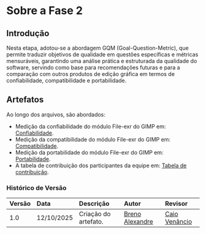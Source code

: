 # Sobre a Fase 2

## Introdução

Nesta etapa, adotou-se a abordagem GQM (Goal-Question-Metric), que permite traduzir objetivos de qualidade em questões específicas e métricas mensuráveis, garantindo uma análise prática e estruturada da qualidade do software, servindo como base para recomendações futuras e para a comparação com outros produtos de edição gráfica em termos de confiabilidade, compatibilidade e portabilidade.

## Artefatos

Ao longo dos arquivos, são abordados:

- Medição da confiabilidade do módulo File-exr do GIMP em: [Confiabilidade](1-confiabilidade.md).
- Medição da compatibilidade do módulo File-exr do GIMP em: [Compatibilidade](2-compatibilidade.md).
- Medição da portabilidade do módulo File-exr do GIMP em: [Portabilidade](3-portabilidade.md).
- A tabela de contribuição dos participantes da equipe em: [Tabela de contribuição](4-tabela%20de%20contribuição.md).

### **Histórico de Versão**

| Versão | Data       | Descrição                                         | Autor          | Revisor          |
| :----- | :--------- | :------------------------------------------------ | :------------- | :--------------- |
| 1.0    | 12/10/2025 | Criação do artefato. | [Breno Alexandre](https://www.github.com/brenoalexandre0) | [Caio Venâncio](https://www.github.com/caio-venancio) |